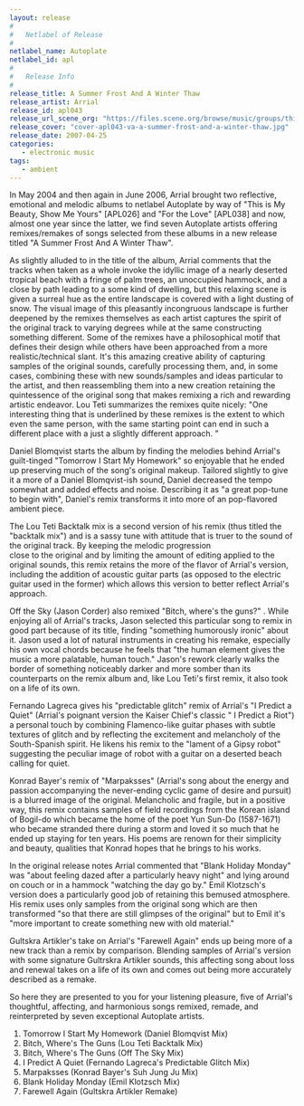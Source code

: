 ```yaml
---
layout: release
#
#   Netlabel of Release
#
netlabel_name: Autoplate
netlabel_id: apl
#
#   Release Info
#
release_title: A Summer Frost And A Winter Thaw
release_artist: Arrial
release_id: apl043
release_url_scene_org: "https://files.scene.org/browse/music/groups/thinner/autoplate/zip/"
release_cover: "cover-apl043-va-a-summer-frost-and-a-winter-thaw.jpg"
release_date: 2007-04-25
categories:
   - electronic music
tags:
   - ambient
---
```

In May 2004 and then again in June 2006, Arrial brought two reflective,
emotional and melodic albums to netlabel Autoplate by way of "This is My
Beauty, Show Me Yours" [APL026] and "For the Love" [APL038] and now, almost
one year since the latter, we find seven Autoplate artists offering
remixes/remakes of songs selected from these albums in a new release titled
"A Summer Frost And A Winter Thaw".

As slightly alluded to in the title of the album, Arrial comments that the
tracks when taken as a whole invoke the idyllic image of a nearly deserted
tropical beach with a fringe of palm trees, an unoccupied hammock, and a
close by path leading to a some kind of dwelling, but this relaxing scene is
given a surreal hue as the entire landscape is covered with a light dusting
of snow. The visual image of this pleasantly incongruous landscape is
further deepened by the remixes themselves as each artist captures the
spirit of the original track to varying degrees while at the same
constructing something different. Some of the remixes have a philosophical
motif that defines their design while others have been approached from a
more realistic/technical slant. It's this amazing creative ability of
capturing samples of the original sounds, carefully processing them, and, in
some cases, combining these with new sounds/samples and ideas particular to
the artist, and then reassembling them into a new creation retaining the
quintessence of the original song that makes remixing a rich and rewarding
artistic endeavor. Lou Teti summarizes the remixes quite nicely: "One
interesting thing that is underlined by these remixes is the extent to which
even the same person, with the same starting point can end in such a
different place with a just a slightly different approach. "

Daniel Blomqvist starts the album by finding the melodies behind Arrial's
guilt-tinged "Tomorrow I Start My Homework" so enjoyable that he ended up
preserving much of the song's original makeup. Tailored slightly to give it
a more of a Daniel Blomqvist-ish sound, Daniel decreased the tempo somewhat
and added effects and noise. Describing it as "a great pop-tune to begin
with", Daniel's remix transforms it into more of an pop-flavored ambient
piece.

The Lou Teti Backtalk mix is a second version of his remix (thus titled 
the "backtalk mix") and is a sassy tune with attitude that is truer to 
the sound of the original track. By keeping the melodic progression  
close to the original and by limiting the amount of editing applied to 
the original sounds, this remix retains the more of the flavor of Arrial's 
version, including the addition of acoustic guitar parts (as opposed to 
the electric guitar used in the former) which allows this version to 
better reflect Arrial's approach.

Off the Sky (Jason Corder) also remixed "Bitch, where's the guns?" . While
enjoying all of Arrial's tracks, Jason selected this particular song to
remix in good part because of its title, finding "something humorously
ironic" about it. Jason used a lot of natural instruments in creating his
remake, especially his own vocal chords because he feels that "the human
element gives the music a more palatable, human touch." Jason's rework
clearly walks the border of something noticeably darker and more somber than
its counterparts on the remix album and, like Lou Teti's first remix, it
also took on a life of its own.

Fernando Lagreca gives his "predictable glitch" remix of Arrial's "I Predict
a Quiet" (Arrial's poignant version the Kaiser Chief's classic " I Predict a
Riot") a personal touch by combining Flamenco-like guitar phases with subtle
textures of glitch and by reflecting the excitement and melancholy of the
South-Spanish spirit. He likens his remix to the "lament of a Gipsy robot"
suggesting the peculiar image of robot with a guitar on a deserted beach
calling for quiet.

Konrad Bayer's remix of "Marpaksses" (Arrial's song about the energy and
passion accompanying the never-ending cyclic game of desire and pursuit) is
a blurred image of the original. Melancholic and fragile, but in a positive
way, this remix contains samples of field recordings from the Korean island
of Bogil-do which became the home of the poet Yun Sun-Do (1587-1671) who
became stranded there during a storm and loved it so much that he ended up
staying for ten years. His poems are renown for their simplicity and beauty,
qualities that Konrad hopes that he brings to his works.

In the original release notes Arrial commented that "Blank Holiday Monday"
was "about feeling dazed after a particularly heavy night" and lying around
on couch or in a hammock "watching the day go by." Emil Klotzsch's version
does a particularly good job of retaining this bemused atmosphere. His remix
uses only samples from the original song which are then transformed "so that
there are still glimpses of the original" but to Emil it's "more important
to create something new with old material."

Gultskra Artikler's take on Arrial's "Farewell Again" ends up being more of
a new track than a remix by comparison. Blending samples of Arrial's version
with some signature Gultrskra Artikler sounds, this affecting song about
loss and renewal takes on a life of its own and comes out being more
accurately described as a remake.

So here they are presented to you for your listening pleasure, five of
Arrial's thoughtful, affecting, and harmonious songs remixed, remade, and
reinterpreted by seven exceptional Autoplate artists.

01. Tomorrow I Start My Homework (Daniel Blomqvist Mix)
02. Bitch, Where's The Guns (Lou Teti Backtalk Mix)
03. Bitch, Where's The Guns (Off The Sky Mix)
04. I Predict A Quiet (Fernando Lagreca's Predictable Glitch Mix)
05. Marpaksses (Konrad Bayer's Suh Jung Ju Mix)
06. Blank Holiday Monday (Emil Klotzsch Mix)
07. Farewell Again (Gultskra Artikler Remake)
